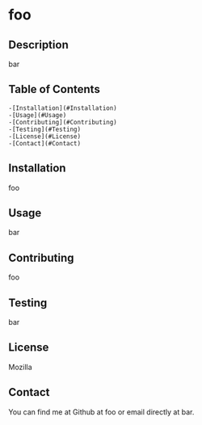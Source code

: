 <!DOCTYPE md>
 # foo

## Description
bar

## Table of Contents
    -[Installation](#Installation)
    -[Usage](#Usage)
    -[Contributing](#Contributing)
    -[Testing](#Testing)
    -[License](#License)
    -[Contact](#Contact)


## Installation

foo 

## Usage

bar

## Contributing

foo

## Testing

bar


## License

Mozilla

## Contact

You can find me at Github at foo or email directly at bar.